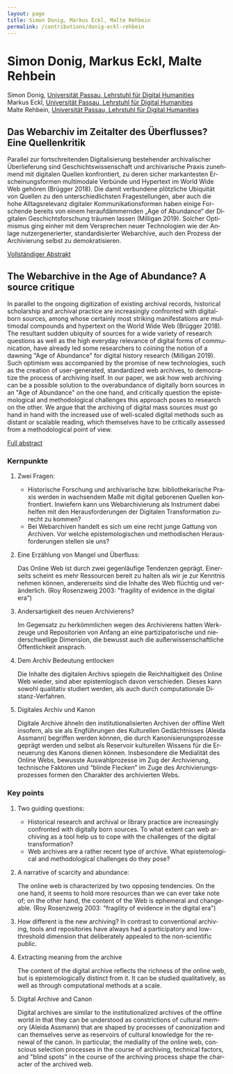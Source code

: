 ```yaml
---
layout: page
title: Simon Donig, Markus Eckl, Malte Rehbein
permalink: /contributions/donig-eckl-rehbein
---
```


# Simon Donig, Markus Eckl, Malte Rehbein

Simon Donig, [Universität Passau, Lehrstuhl für Digital Humanities](https://www.phil.uni-passau.de/dh/)<br/>
Markus Eckl, [Universität Passau, Lehrstuhl für Digital Humanities](https://www.phil.uni-passau.de/dh/)<br/>
Malte Rehbein, [Universität Passau, Lehrstuhl für Digital Humanities](https://www.phil.uni-passau.de/dh/)

<div class="language-container">
<section lang="de" markdown="1">

## Das Webarchiv im Zeitalter des Überflusses? Eine Quellenkritik

Parallel zur fortschreitenden Digitalisierung bestehender archivalischer Überlieferung sind Geschichtswissenschaft und archivarische Praxis zunehmend mit digitalen Quellen konfrontiert, zu deren sicher markantesten Erscheinungsformen multimodale Verbünde und Hypertext im World Wide Web gehören (Brügger 2018). Die damit verbundene plötzliche Ubiquität von Quellen zu den unterschiedlichsten Fragestellungen, aber auch die hohe Alltagsrelevanz digitaler Kommunikationsformen haben einige Forschende bereits von einem heraufdämmernden „Age of Abundance“ der Digitalen Geschichtsforschung träumen lassen (Milligan 2019). Solcher Optimismus ging einher mit dem Versprechen neuer Technologien wie der Anlage nutzergenerierter, standardisierter Webarchive, auch den Prozess der Archivierung selbst zu demokratisieren.

[Vollständiger Abstrakt](DonigEcklRehbein_de.pdf)

</section>
<section lang="en" markdown="1">

## The Webarchive in the Age of Abundance? A source critique

In parallel to the ongoing digitization of existing archival records, historical scholarship and archival practice are increasingly confronted with digital-born sources, among whose certainly most striking manifestations are multimodal compounds and hypertext on the World Wide Web (Brügger 2018). The resultant sudden ubiquity of sources for a wide variety of research questions as well as the high everyday relevance of digital forms of communication, have already led some researchers to coining the notion of a dawning "Age of Abundance" for digital history research (Milligan 2019). Such optimism was accompanied by the promise of new technologies, such as the creation of user-generated, standardized web archives, to democratize the process of archiving itself. In our paper, we ask how web archiving can be a possible solution to the overabundance of digitally born sources in an "Age of Abundance" on the one hand, and critically question the epistemological and methodological challenges this approach poses to research on the other. We argue that the archiving of digital mass sources must go hand in hand with the increased use of well-scaled digital methods such as distant or scalable reading, which themselves have to be critically assessed from a methodological point of view.

[Full abstract](DonigEcklRehbein_en.pdf)

</section>
</div>

<div class="language-container">
<section lang="de" markdown="1">

### Kernpunkte

1. Zwei Fragen:
   - Historische Forschung und archivarische bzw. bibliothekarische Praxis werden in wachsendem Maße mit digital geborenen Quellen konfrontiert. Inwiefern kann uns Webarchivierung als Instrument dabei helfen mit den Herausforderungen der Digitalen Transformation zurecht zu kommen?
   - Bei Webarchiven handelt es sich um eine recht junge Gattung von Archiven. Vor welche epistemologischen und methodischen Herausforderungen stellen sie uns?
2. Eine Erzählung von Mangel und Überfluss:

   Das Online Web ist durch zwei gegenläufige Tendenzen geprägt. Einerseits scheint es mehr Ressourcen bereit zu halten als wir je zur Kenntnis nehmen können, andererseits sind die Inhalte des Web flüchtig und veränderlich. (Roy Rosenzweig 2003: "fragility of evidence in the digital era")
3. Andersartigkeit des neuen Archivierens?

   Im Gegensatz  zu herkömmlichen wegen des Archivierens hatten Werkzeuge und Repositorien von Anfang an eine partizipatorische und niederschwellige Dimension, die bewusst auch die außerwissenschaftliche Öffentlichkeit ansprach.
4. Dem Archiv Bedeutung entlocken

   Die Inhalte des digitalen Archivs spiegeln die Reichhaltigkeit des Online Web wieder, sind aber epistemlogisch davon verschieden. Dieses kann sowohl qualitativ studiert werden, als auch durch computationale Distanz-Verfahren.
5. Digitales Archiv und Kanon

   Digitale Archive ähneln den institutionalisierten Archiven der offline Welt insofern, als sie als Engführungen des Kulturellen Gedächtnisses (Aleida Assmann) begriffen werden können, die durch Kanonisierungsprozesse geprägt werden und selbst als Reservoir kulturellen Wissens für die Erneuerung des Kanons dienen können. Insbesondere die Medialität des Online Webs, bewusste Auswahlprozesse im Zug der Archivierung, technische Faktoren und “blinde Flecken” im Zuge des Archivierungsprozesses formen den Charakter des archivierten Webs.

</section>
<section lang="en" markdown="1">

### Key points

1. Two guiding questions:
   - Historical research and archival or library practice are increasingly confronted with digitally born sources. To what extent can web archiving as a tool help us to cope with the challenges of the digital transformation?
   - Web archives are a rather recent type of archive. What epistemological and methodological challenges do they pose?
2. A narrative of scarcity and abundance:

   The online web is characterized by two opposing tendencies. On the one hand, it seems to hold more resources than we can ever take note of; on the other hand, the content of the Web is ephemeral and changeable. (Roy Rosenzweig 2003: "fragility of evidence in the digital era")
3. How different is the new archiving?
   In contrast to conventional archiving, tools and repositories have always had a participatory and low-threshold dimension that deliberately appealed to the non-scientific public.
4. Extracting meaning from the archive

   The content of the digital archive reflects the richness of the online web, but is epistemologically distinct from it. It can be studied qualitatively, as well as through computational methods at a scale.
5. Digital Archive and Canon

   Digital archives are similar to the institutionalized archives of the offline world in that they can be understood as constrictions of cultural memory (Aleida Assmann) that are shaped by processes of canonization and can themselves serve as reservoirs of cultural knowledge for the renewal of the canon. In particular, the mediality of the online web, conscious selection processes in the course of archiving, technical factors, and "blind spots" in the course of the archiving process shape the character of the archived web.

</section>
</div>
